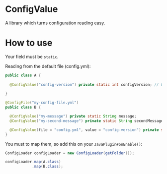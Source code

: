 # ConfigValue
A library which turns configuration reading easy.

# How to use

Your field must be `static`.

Reading from the default file (config.yml):

```java
public class A {
  
  @ConfigValue("config-version") private static int configVersion; // Once you map it, that's gonna be the config-version value.
  
}
```

```java
@ConfigFile("my-config-file.yml")
public class B {

  @ConfigValue("my-message") private static String message;
  @ConfigValue("my-second-message") private static String secondMessage;

  @ConfigValue(file = "config.yml", value = "config-version") private static int configVersion;
}
```

You must to map them, so add this on your `JavaPlugin#onEnable()`:

```java
ConfigLoader configLoader = new ConfigLoader(getFolder());

configLoader.map(A.class)
            .map(B.class);
```

